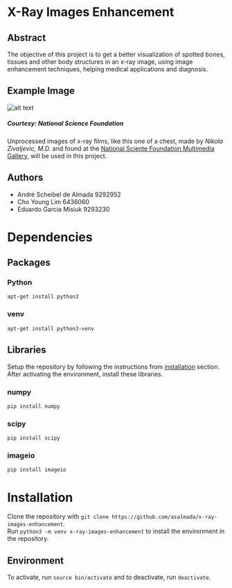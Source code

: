 # X-Ray Images Enhancement

## Abstract
The objective of this project is to get a better visualization of spotted bones, tissues and other body structures in an x-ray image, using image enhancement techniques, helping medical applications and diagnosis.

## Example Image

![alt text](https://www.nsf.gov/news/mmg/media/images/pr05005xray1_f.jpg "Unprocessed image of a chest x-ray film")
##### Courtesy: National Science Foundation

Unprocessed images of x-ray films, like this one of a chest, made by *Nikola Zivaljevic, M.D.* and found at the [National Sciente Foundation Multimedia Gallery](https://www.nsf.gov/news/mmg/mmg_disp.jsp?med_id=52110), will be used in this project.

## Authors

- André Scheibel de Almada 9292952
- Cho Young Lim 6436060
- Eduardo Garcia Misiuk 9293230

# Dependencies
## Packages
### Python
`apt-get install python3`

### venv
`apt-get install python3-venv`

## Libraries
Setup the repository by following the instructions from [installation](installation) section.  
After activating the environment, install these libraries.

### numpy
`pip install numpy`

### scipy
`pip install scipy`

### imageio
`pip install imageio`

# Installation
Clone the repository with `git clone https://github.com/asalmada/x-ray-images-enhancement`.  
Run `python3 -m venv x-ray-images-enhancement` to install the environment in the repository.

## Environment
To activate, run `source bin/activate` and to deactivate, run `deactivate`.
